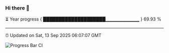 ### Hi there 👋

⏳ Year progress { ████████████████████▁▁▁▁▁▁▁▁▁▁ } 69.93 %

---

⏰ Updated on Sat, 13 Sep 2025 06:07:07 GMT

![Progress Bar CI](https://github.com/liununu/liununu/workflows/Progress%20Bar%20CI/badge.svg)

